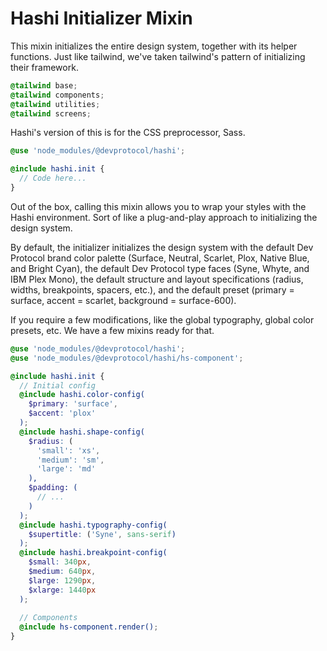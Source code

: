# Hashi Initializer Mixin
This mixin initializes the entire design system, together with its helper functions. Just like tailwind, we've taken
tailwind's pattern of initializing their framework.

```css
@tailwind base;
@tailwind components;
@tailwind utilities;
@tailwind screens;
```

Hashi's version of this is for the CSS preprocessor, Sass.

```scss
@use 'node_modules/@devprotocol/hashi';

@include hashi.init {
  // Code here...
}
```

Out of the box, calling this mixin allows you to wrap your styles with the Hashi environment. Sort of like a
plug-and-play approach to initializing the design system.

By default, the initializer initializes the design system with the default Dev Protocol brand color palette (Surface,
Neutral, Scarlet, Plox, Native Blue, and Bright Cyan), the default Dev Protocol type faces (Syne, Whyte, and IBM Plex
Mono), the default structure and layout specifications (radius, widths, breakpoints, spacers, etc.), and the default
preset (primary = surface, accent = scarlet, background = surface-600).

If you require a few modifications, like the global typography, global color presets, etc. We have a few mixins ready
for that.

```scss
@use 'node_modules/@devprotocol/hashi';
@use 'node_modules/@devprotocol/hashi/hs-component';

@include hashi.init {
  // Initial config
  @include hashi.color-config(
    $primary: 'surface',
    $accent: 'plox'
  );
  @include hashi.shape-config(
    $radius: (
      'small': 'xs',
      'medium': 'sm',
      'large': 'md'
    ),
    $padding: (
      // ...
    )
  );
  @include hashi.typography-config(
    $supertitle: ('Syne', sans-serif)
  );
  @include hashi.breakpoint-config(
    $small: 340px,
    $medium: 640px,
    $large: 1290px,
    $xlarge: 1440px
  );
  
  // Components
  @include hs-component.render();
}
```